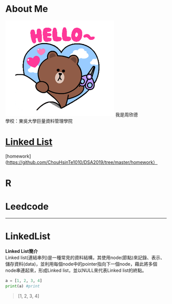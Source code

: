 # About Me
<img src='tenor.gif'>
我是周欣德</br>
學校：東吳大學巨量資料管理學院


# [Linked List](#LinkedList) 
[homework](https://github.com/ChouHsinTe1010/DSA2019/tree/master/homework）
# R
# Leedcode 
----------
# **LinkedList**
**Linked List簡介**</br>
Linked list(連結串列)是一種常見的資料結構，其使用node(節點)來記錄、表示、儲存資料(data)，並利用每個node中的pointer指向下一個node，藉此將多個node串連起來，形成Linked list，並以NULL來代表Linked list的終點。
```python
a = [1, 2, 3, 4]
print(a) #print
```
> [1, 2, 3, 4]
